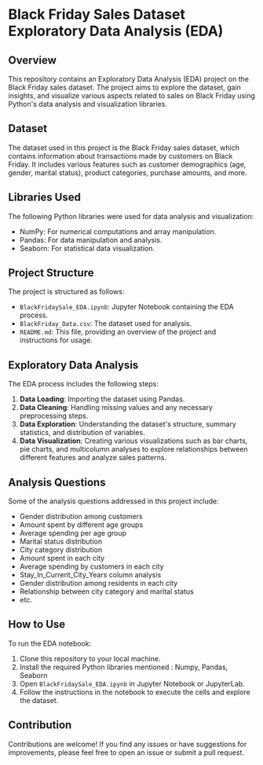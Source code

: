 # Black Friday Sales Dataset Exploratory Data Analysis (EDA)

## Overview

This repository contains an Exploratory Data Analysis (EDA) project on the Black Friday sales dataset. The project aims to explore the dataset, gain insights, and visualize various aspects related to sales on Black Friday using Python's data analysis and visualization libraries.

## Dataset

The dataset used in this project is the Black Friday sales dataset, which contains information about transactions made by customers on Black Friday. It includes various features such as customer demographics (age, gender, marital status), product categories, purchase amounts, and more.

## Libraries Used

The following Python libraries were used for data analysis and visualization:

- NumPy: For numerical computations and array manipulation.
- Pandas: For data manipulation and analysis.
- Seaborn: For statistical data visualization.

## Project Structure

The project is structured as follows:

- `BlackFridaySale_EDA.ipynb`: Jupyter Notebook containing the EDA process.
- `BlackFriday_Data.csv`: The dataset used for analysis.
- `README.md`: This file, providing an overview of the project and instructions for usage.

## Exploratory Data Analysis

The EDA process includes the following steps:

1. **Data Loading**: Importing the dataset using Pandas.
2. **Data Cleaning**: Handling missing values and any necessary preprocessing steps.
3. **Data Exploration**: Understanding the dataset's structure, summary statistics, and distribution of variables.
4. **Data Visualization**: Creating various visualizations such as bar charts, pie charts, and multicolumn analyses to explore relationships between different features and analyze sales patterns.

## Analysis Questions

Some of the analysis questions addressed in this project include:

- Gender distribution among customers
- Amount spent by different age groups
- Average spending per age group
- Marital status distribution
- City category distribution
- Amount spent in each city
- Average spending by customers in each city
- Stay_In_Current_City_Years column analysis
- Gender distribution among residents in each city
- Relationship between city category and marital status
- etc.

## How to Use

To run the EDA notebook:

1. Clone this repository to your local machine.
2. Install the required Python libraries mentioned : Numpy, Pandas, Seaborn
3. Open `BlackFridaySale_EDA.ipynb` in Jupyter Notebook or JupyterLab.
4. Follow the instructions in the notebook to execute the cells and explore the dataset.

## Contribution

Contributions are welcome! If you find any issues or have suggestions for improvements, please feel free to open an issue or submit a pull request.
